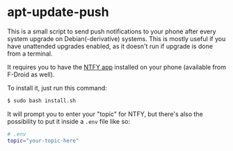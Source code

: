 # apt-update-push

This is a small script to send push notifications to your phone after every system upgrade on Debian(-derivative) systems.
This is mostly useful if you have unattended upgrades enabled, as it doesn't run if upgrade is done from a terminal.

It requires you to have the [NTFY app](https://ntfy.sh) installed on your phone (available from F-Droid as well).

To install it, just run this command:

```bash
$ sudo bash install.sh
```

It will prompt you to enter your "topic" for NTFY, but there's also the possibility to put it inside a `.env` file like so:

```bash
# .env
topic="your-topic-here"
```
